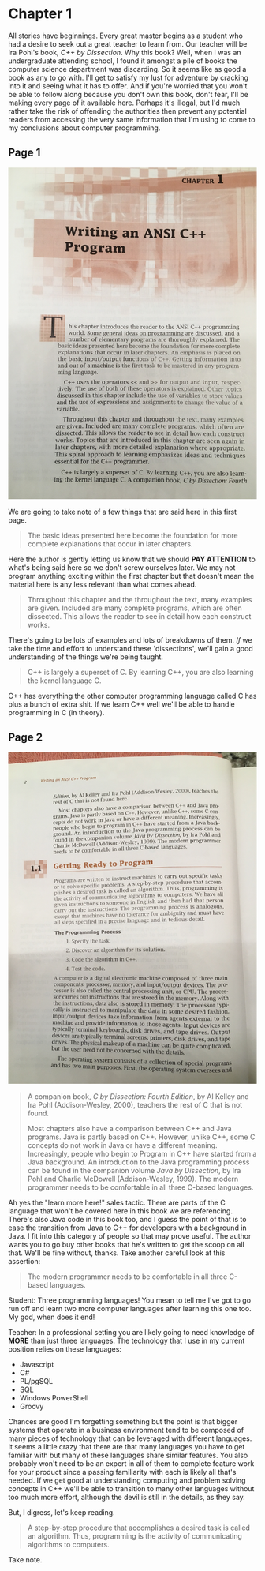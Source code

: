 # Chapter 1
All stories have beginnings. Every great master begins as a student who had a desire to seek out a great teacher to learn from. Our teacher will be Ira Pohl's book, *C++ by Dissection*. Why this book? Well, when I was an undergraduate attending school, I found it amongst a pile of books the computer science department was discarding. So it seems like as good a book as any to go with. I'll get to satisfy my lust for adventure by cracking into it and seeing what it has to offer. And if you're worried that you won't be able to follow along because you don't own this book, don't fear, I'll be making every page of it available here. Perhaps it's illegal, but I'd much rather take the risk of offending the authorities then prevent any potential readers from accessing the very same information that I'm using to come to my conclusions about computer programming.

## Page 1
![page 1 chapter 1](/assets/cppbd/c1p1.jpg)

We are going to take note of a few things that are said here in this first page.
> The basic ideas presented here become the foundation for more complete explanations that occur in later chapters.

Here the author is gently letting us know that we should **PAY ATTENTION** to what's being said here so we don't screw ourselves later. We may not program anything exciting within the first chapter but that doesn't mean the material here is any less relevant than what comes ahead.

> Throughout this chapter and the throughout the text, many examples are given. Included are many complete programs, which are often dissected. This allows the reader to see in detail how each construct works.

There's going to be lots of examples and lots of breakdowns of them. *If* we take the time and effort to understand these 'dissections', we'll gain a good understanding of the things we're being taught.

> C++ is largely a superset of C. By learning C++, you are also learning the kernel language C.

C++ has everything the other computer programming language called C has plus a bunch of extra shit. If we learn C++ well we'll be able to handle programming in C (in theory).

## Page 2
![page 2 chapter 1](/assets/cppbd/c1p2.jpg)
> A companion book, *C by Dissection: Fourth Edition*, by Al Kelley and Ira Pohl (Addison-Wesley, 2000), teachers the rest of C that is not found.
>
> Most chapters also have a comparison between C++ and Java programs. Java is partly based on C++. However, unlike C++, some C concepts do not work in Java or have a different meaning. Increasingly, people who begin to Program in C++ have started from a Java background. An introduction to the Java programming process can be found in the companion volume *Java by Dissection*, by Ira Pohl and Charlie McDowell (Addison-Wesley, 1999). The modern programmer needs to be comfortable in all three C-based languages.

Ah yes the "learn more here!" sales tactic. There are parts of the C language that won't be covered here in this book we are referencing. There's also Java code in this book too, and I guess the point of that is to ease the transition from Java to C++ for developers with a background in Java. I fit into this category of people so that may prove useful. The author wants you to go buy other books that he's written to get the scoop on all that. We'll be fine without, thanks. Take another careful look at this assertion:
> The modern programmer needs to be comfortable in all three C-based languages.

Student: Three programming languages! You mean to tell me I've got to go run off and learn two more computer languages after learning this one too. My god, when does it end!

Teacher: In a professional setting you are likely going to need knowledge of **MORE** than just three languages. The technology that I use in my current position relies on these languages:
- Javascript
- C#
- PL/pgSQL
- SQL
- Windows PowerShell
- Groovy

Chances are good I'm forgetting something but the point is that bigger systems that operate in a business environment tend to be composed of many pieces of technology that can be leveraged with different languages. It seems a little crazy that there are that many languages you have to get familiar with but many of these languages share similar features. You also probably won't need to be an expert in all of them to complete feature work for your product since a passing familiarity with each is likely all that's needed. If we get good at understanding computing and problem solving concepts in C++ we'll be able to transition to many other languages without too much more effort, although the devil is still in the details, as they say.

But, I digress, let's keep reading.

> A step-by-step procedure that accomplishes a desired task is called an algorithm. Thus, programming is the activity of communicating algorithms to computers.

Take note.
